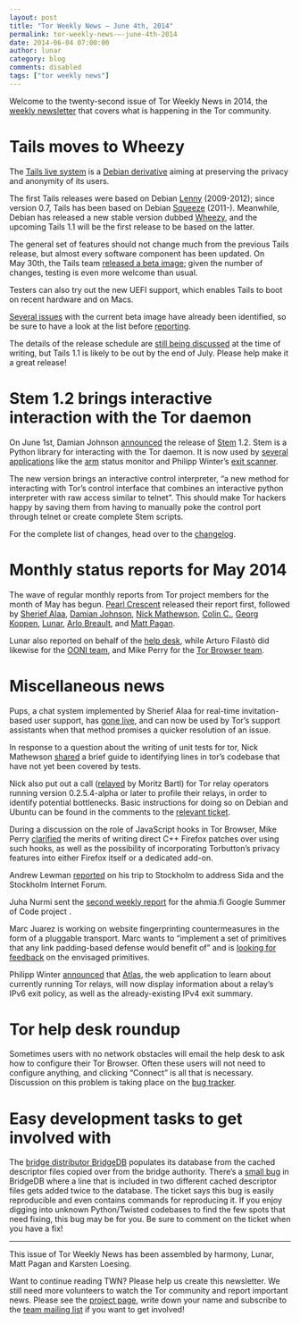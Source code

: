 ```yaml
---
layout: post
title: "Tor Weekly News — June 4th, 2014"
permalink: tor-weekly-news-—-june-4th-2014
date: 2014-06-04 07:00:00
author: lunar
category: blog
comments: disabled
tags: ["tor weekly news"]
---
```


Welcome to the twenty-second issue of Tor Weekly News in 2014, the [weekly newsletter](https://lists.torproject.org/cgi-bin/mailman/listinfo/tor-news) that covers what is happening in the Tor community.

Tails moves to Wheezy
=====================

The [Tails live system](https://tails.boum.org/) is a [Debian derivative](https://wiki.debian.org/Derivatives) aiming at preserving the privacy and anonymity of its users.

The first Tails releases were based on Debian [Lenny](https://www.debian.org/releases/lenny/) (2009-2012); since version 0.7, Tails has been based on Debian [Squeeze](https://www.debian.org/releases/squeeze/) (2011-). Meanwhile, Debian has released a new stable version dubbed [Wheezy](https://www.debian.org/releases/wheezy/), and the upcoming Tails 1.1 will be the first release to be based on the latter.

The general set of features should not change much from the previous Tails release, but almost every software component has been updated. On  
 May 30th, the Tails team [released a beta image](https://tails.boum.org/news/test_1.1-beta1/); given the number of changes, testing is even more welcome than usual.

Testers can also try out the new UEFI support, which enables Tails to boot on recent hardware and on Macs.

[Several issues](https://tails.boum.org/news/test_1.1-beta1/#index3h1) with the current beta image have already been identified, so be sure to have a look at the list before [reporting](https://tails.boum.org/doc/first_steps/bug_reporting/).

The details of the release schedule are [still being discussed](https://mailman.boum.org/pipermail/tails-dev/2014-May/005917.html) at the time of writing, but Tails 1.1 is likely to be out by the end of July. Please help make it a great release!

Stem 1.2 brings interactive interaction with the Tor daemon
===========================================================

On June 1st, Damian Johnson [announced](https://blog.torproject.org/blog/stem-release-12) the release of [Stem](https://stem.torproject.org/) 1.2. Stem is a Python library for interacting with the Tor daemon. It is now used by [several applications](https://stem.torproject.org/tutorials/double_double_toil_and_trouble.html) like the [arm](https://www.atagar.com/arm/) status monitor and Philipp Winter’s [exit scanner](http://www.cs.kau.se/philwint/spoiled_onions/).

The new version brings an interactive control interpreter, “a new method for interacting with Tor’s control interface that combines an interactive python interpreter with raw access similar to telnet”. This should make Tor hackers happy by saving them from having to manually poke the control port through telnet or create complete Stem scripts.

For the complete list of changes, head over to the [changelog](https://stem.torproject.org/change_log.html#version-1-2).

Monthly status reports for May 2014
===================================

The wave of regular monthly reports from Tor project members for the month of May has begun. [Pearl Crescent](https://lists.torproject.org/pipermail/tor-reports/2014-May/000539.html) released their report first, followed by [Sherief Alaa](https://lists.torproject.org/pipermail/tor-reports/2014-May/000540.html), [Damian Johnson](https://lists.torproject.org/pipermail/tor-reports/2014-June/000542.html), [Nick Mathewson](https://lists.torproject.org/pipermail/tor-reports/2014-June/000543.html), [Colin C.](https://lists.torproject.org/pipermail/tor-reports/2014-June/000544.html), [Georg Koppen](https://lists.torproject.org/pipermail/tor-reports/2014-June/000545.html), [Lunar](https://lists.torproject.org/pipermail/tor-reports/2014-June/000546.html), [Arlo Breault](https://lists.torproject.org/pipermail/tor-reports/2014-June/000548.html), and [Matt Pagan](https://lists.torproject.org/pipermail/tor-reports/2014-June/000550.html).

Lunar also reported on behalf of the [help desk](https://lists.torproject.org/pipermail/tor-reports/2014-June/000541.html), while Arturo Filastò did likewise for the [OONI team](https://lists.torproject.org/pipermail/tor-reports/2014-June/000547.html), and Mike Perry for the [Tor Browser team](https://lists.torproject.org/pipermail/tor-reports/2014-June/000549.html).

Miscellaneous news
==================

Pups, a chat system implemented by Sherief Alaa for real-time invitation-based user support, has [gone live](https://bugs.torproject.org/11657), and can now be used by Tor’s support assistants when that method promises a quicker resolution of an issue.

In response to a question about the writing of unit tests for tor, Nick Mathewson [shared](https://lists.torproject.org/pipermail/tor-dev/2014-June/006933.html) a brief guide to identifying lines in tor’s codebase that have not yet been covered by tests.

Nick also put out a call ([relayed](https://lists.torproject.org/pipermail/tor-relays/2014-May/004617.html) by Moritz Bartl) for Tor relay operators running version 0.2.5.4-alpha or later to profile their relays, in order to identify potential bottlenecks. Basic instructions for doing so on Debian and Ubuntu can be found in the comments to the [relevant ticket](https://bugs.torproject.org/11332).

During a discussion on the role of JavaScript hooks in Tor Browser, Mike Perry [clarified](https://lists.torproject.org/pipermail/tbb-dev/2014-June/000074.html) the merits of writing direct C++ Firefox patches over using such hooks, as well as the possibility of incorporating Torbutton’s privacy features into either Firefox itself or a dedicated add-on.

Andrew Lewman [reported](https://lists.torproject.org/pipermail/tor-reports/2014-May/000538.html) on his trip to Stockholm to address Sida and the Stockholm Internet Forum.

Juha Nurmi sent the [second weekly report](https://lists.torproject.org/pipermail/tor-reports/2014-May/000537.html) for the ahmia.fi Google Summer of Code project .

Marc Juarez is working on website fingerprinting countermeasures in the form of a pluggable transport. Marc wants to “implement a set of primitives that any link padding-based defense would benefit of” and is [looking for feedback](https://lists.torproject.org/pipermail/tor-dev/2014-May/006918.html) on the envisaged primitives.

Philipp Winter [announced](https://lists.torproject.org/pipermail/tor-relays/2014-May/004620.html) that [Atlas](https://atlas.torproject.org), the web application to learn about currently running Tor relays, will now display information about a relay’s IPv6 exit policy, as well as the already-existing IPv4 exit summary.

Tor help desk roundup
=====================

Sometimes users with no network obstacles will email the help desk to ask how to configure their Tor Browser. Often these users will not need to configure anything, and clicking “Connect” is all that is necessary. Discussion on this problem is taking place on the [bug tracker](https://bugs.torproject.org/12164).

Easy development tasks to get involved with
===========================================

The [bridge distributor BridgeDB](https://bridges.torproject.org/) populates its database from the cached descriptor files copied over from the bridge authority. There’s a [small bug](https://bugs.torproject.org/11216) in BridgeDB where a line that is included in two different cached descriptor files gets added twice to the database. The ticket says this bug is easily reproducible and even contains commands for reproducing it. If you enjoy digging into unknown Python/Twisted codebases to find the few spots that need fixing, this bug may be for you. Be sure to comment on the ticket when you have a fix!

* * * * *

This issue of Tor Weekly News has been assembled by harmony, Lunar, Matt Pagan and Karsten Loesing.

Want to continue reading TWN? Please help us create this newsletter. We still need more volunteers to watch the Tor community and report important news. Please see the [project page](https://trac.torproject.org/projects/tor/wiki/TorWeeklyNews), write down your name and subscribe to the [team mailing list](https://lists.torproject.org/cgi-bin/mailman/listinfo/news-team) if you want to get involved!
